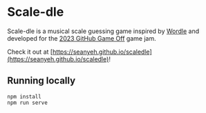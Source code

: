 # Scale-dle

Scale-dle is a musical scale guessing game inspired by
[Wordle](https://www.nytimes.com/games/wordle/)
and developed for the [2023 GitHub Game Off](https://itch.io/jam/game-off-2023) game jam.

Check it out at [https://seanyeh.github.io/scaledle](https://seanyeh.github.io/scaledle)!

## Running locally

```
npm install
npm run serve
```

